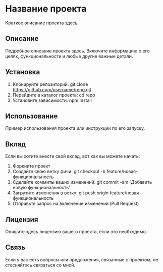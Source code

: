 # Название проекта

Краткое описание проекта здесь.

## Описание

Подробное описание проекта здесь. Включите информацию о его целях, функциональности и любые другие важные детали.

## Установка

1. Клонируйте репозиторий: git clone https://github.com/username/repo.git
2. Перейдите в каталог проекта: cd repo
3. Установите зависимости: npm install

## Использование

Пример использования проекта или инструкции по его запуску.

## Вклад

Если вы хотите внести свой вклад, вот как вы можете начать:

1. Форкните проект
2. Создайте свою ветку фичи: git checkout -b feature/новая-функциональность
3. Сделайте коммиты ваших изменений: git commit -am 'Добавить новую функциональность'
4. Загрузите изменения в ветку: git push origin feature/новая-функциональность
5. Отправьте запрос на включение изменений (Pull Request)

## Лицензия

Опишите здесь лицензию вашего проекта, если это необходимо.

## Связь

Если у вас есть вопросы или предложения, связанные с проектом, не стесняйтесь связаться со мной.
